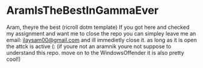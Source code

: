 # AramIsTheBestInGammaEver
Aram, theyre the best (ricroll dotm template)
If you got here and checked my assignment and want me to close the repo you can simpley leave me an email:
ilaysam00@gmail.com and ill immedietly close it. as long as it is open the attck is active (:
(if youre not an aramnik youre not suppose to understand this repo. move on to the WindowsOffender it is also pretty cool!)
